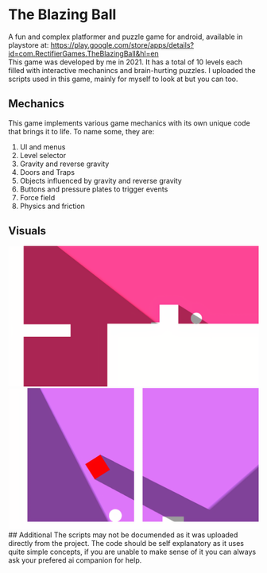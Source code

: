 # The Blazing Ball
A fun and complex platformer and puzzle game for android, available in playstore at: https://play.google.com/store/apps/details?id=com.RectifierGames.TheBlazingBall&hl=en
<br/>
This game was developed by me in 2021. It has a total of 10 levels each filled with interactive mechanincs and brain-hurting puzzles. I uploaded the scripts used in this game, mainly for myself to look at but you can too.
## Mechanics
This game implements various game mechanics with its own unique code that brings it to life. To name some, they are:<br/>
1. UI and menus
2. Level selector
3. Gravity and reverse gravity
4. Doors and Traps
5. Objects influenced by gravity and reverse gravity
6. Buttons and pressure plates to trigger events
7. Force field
8. Physics and friction
## Visuals
<img src="Images/image1.png" width="600">
<img src="Images/image2.png" width="600">
## Additional
The scripts may not be documended as it was uploaded directly from the project. The code should be self explanatory as it uses quite simple concepts, if you are unable to make sense of it you can always ask your prefered ai companion for help.  
